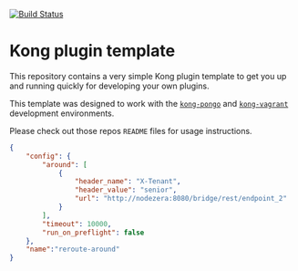 [![Build Status][badge-travis-image]][badge-travis-url]

Kong plugin template
====================

This repository contains a very simple Kong plugin template to get you
up and running quickly for developing your own plugins.

This template was designed to work with the
[`kong-pongo`](https://github.com/Kong/kong-pongo) and
[`kong-vagrant`](https://github.com/Kong/kong-vagrant) development environments.

Please check out those repos `README` files for usage instructions.

[badge-travis-url]: https://travis-ci.org/Kong/kong-plugin/branches
[badge-travis-image]: https://travis-ci.com/Kong/kong-plugin.svg?branch=master

```json
{
	"config": {
		"around": [
			{
				"header_name": "X-Tenant",
				"header_value": "senior", 
				"url": "http://nodezera:8080/bridge/rest/endpoint_2"
			}
		], 
		"timeout": 10000, 
		"run_on_preflight": false
	},
	"name":"reroute-around"
}
```
